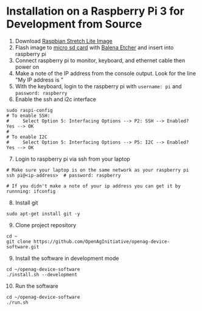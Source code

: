 # Installation on a Raspberry Pi 3 for Development from Source
1. Download [Raspbian Stretch Lite Image](https://www.raspberrypi.org/downloads/raspbian/)
2. Flash image to [micro sd card](https://goo.gl/GHaCMB) with [Balena Etcher](https://www.balena.io/etcher/) and insert into raspberry pi
3. Connect raspberry pi to monitor, keyboard, and ethernet cable then power on
4. Make a note of the IP address from the console output. Look for the line "My IP address is <ip-address>"
5. With the keyboard, login to the raspberry pi with `username: pi` and `password: raspberry`
6. Enable the ssh and i2c interface
```
sudo raspi-config
# To enable SSH:
#     Select Option 5: Interfacing Options --> P2: SSH --> Enabled? Yes --> OK
#
# To enable I2C
#     Select Option 5: Interfacing Options --> P5: I2C --> Enabled? Yes --> OK
```
7. Login to raspberry pi via ssh from your laptop
```
# Make sure your laptop is on the same network as your raspberry pi
ssh pi@<ip-address>  # password: raspberry

# If you didn't make a note of your ip address you can get it by runnning: ifconfig
```
8. Install git
```
sudo apt-get install git -y
```
9. Clone project repository
```
cd ~
git clone https://github.com/OpenAgInitiative/openag-device-software.git
```
9. Install the software in development mode
```
cd ~/openag-device-software
./install.sh --development
```
10. Run the software
```
cd ~/openag-device-software
./run.sh
```
